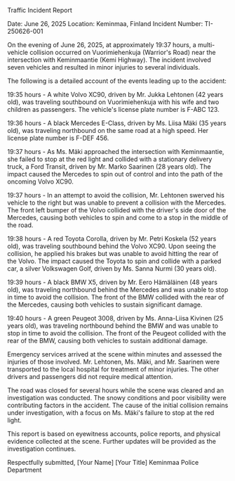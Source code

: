  Traffic Incident Report

Date: June 26, 2025
Location: Keminmaa, Finland
Incident Number: TI-250626-001

On the evening of June 26, 2025, at approximately 19:37 hours, a multi-vehicle collision occurred on Vuorimiehenkuja (Warrior's Road) near the intersection with Keminmaantie (Kemi Highway). The incident involved seven vehicles and resulted in minor injuries to several individuals.

The following is a detailed account of the events leading up to the accident:

19:35 hours - A white Volvo XC90, driven by Mr. Jukka Lehtonen (42 years old), was traveling southbound on Vuorimiehenkuja with his wife and two children as passengers. The vehicle's license plate number is F-ABC 123.

19:36 hours - A black Mercedes E-Class, driven by Ms. Liisa Mäki (35 years old), was traveling northbound on the same road at a high speed. Her license plate number is F-DEF 456.

19:37 hours - As Ms. Mäki approached the intersection with Keminmaantie, she failed to stop at the red light and collided with a stationary delivery truck, a Ford Transit, driven by Mr. Marko Saarinen (28 years old). The impact caused the Mercedes to spin out of control and into the path of the oncoming Volvo XC90.

19:37 hours - In an attempt to avoid the collision, Mr. Lehtonen swerved his vehicle to the right but was unable to prevent a collision with the Mercedes. The front left bumper of the Volvo collided with the driver's side door of the Mercedes, causing both vehicles to spin and come to a stop in the middle of the road.

19:38 hours - A red Toyota Corolla, driven by Mr. Petri Koskela (52 years old), was traveling southbound behind the Volvo XC90. Upon seeing the collision, he applied his brakes but was unable to avoid hitting the rear of the Volvo. The impact caused the Toyota to spin and collide with a parked car, a silver Volkswagen Golf, driven by Ms. Sanna Nurmi (30 years old).

19:39 hours - A black BMW X5, driven by Mr. Eero Hämäläinen (48 years old), was traveling northbound behind the Mercedes and was unable to stop in time to avoid the collision. The front of the BMW collided with the rear of the Mercedes, causing both vehicles to sustain significant damage.

19:40 hours - A green Peugeot 3008, driven by Ms. Anna-Liisa Kivinen (25 years old), was traveling northbound behind the BMW and was unable to stop in time to avoid the collision. The front of the Peugeot collided with the rear of the BMW, causing both vehicles to sustain additional damage.

Emergency services arrived at the scene within minutes and assessed the injuries of those involved. Mr. Lehtonen, Ms. Mäki, and Mr. Saarinen were transported to the local hospital for treatment of minor injuries. The other drivers and passengers did not require medical attention.

The road was closed for several hours while the scene was cleared and an investigation was conducted. The snowy conditions and poor visibility were contributing factors in the accident. The cause of the initial collision remains under investigation, with a focus on Ms. Mäki's failure to stop at the red light.

This report is based on eyewitness accounts, police reports, and physical evidence collected at the scene. Further updates will be provided as the investigation continues.

Respectfully submitted,
[Your Name]
[Your Title]
Keminmaa Police Department